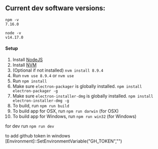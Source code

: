 ## Current dev software versions:
```
npm -v
7.16.0

node -v
v14.17.0
```

#### Setup
1. Install [NodeJS](https://nodejs.org/en/)
2. Install [NVM](https://github.com/creationix/nvm)
3. (Optional if not installed) `nvm install 8.9.4`
4. Run `nvm use 8.9.4` or `nvm use`
5. Run `npm install`
6. Make sure `electron-packager` is globally installed. `npm install electron-packager -g`
7. Make sure `electron-installer-dmg` is globally installed. `npm install electron-installer-dmg -g`
8. To build, run `npm run build`
9. To build app for OSX, run `npm run darwin` (for OSX)
10. To build app for Windows, run `npm run win32` (for Windows)

for dev run `npm run dev`

to add github token in windows
[Environment]::SetEnvironmentVariable("GH_TOKEN","<TOKEN>") 
